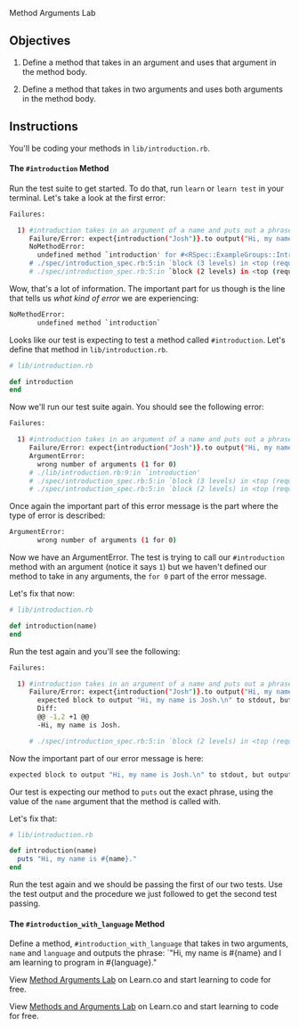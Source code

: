  Method Arguments Lab

## Objectives

1. Define a method that takes in an argument and uses that argument in the
   method body.

2. Define a method that takes in two arguments and uses both arguments in the
   method body.

## Instructions

You'll be coding your methods in `lib/introduction.rb`.

#### The `#introduction` Method

Run the test suite to get started. To do that, run `learn` or `learn test` in
your terminal. Let's take a look at the first error:

```bash
Failures:

  1) #introduction takes in an argument of a name and puts out a phrase with that name using string interpolation
     Failure/Error: expect{introduction("Josh")}.to output("Hi, my name is Josh.\n").to_stdout
     NoMethodError:
       undefined method `introduction' for #<RSpec::ExampleGroups::Introduction:0x007fdbc499a938>
     # ./spec/introduction_spec.rb:5:in `block (3 levels) in <top (required)>'
     # ./spec/introduction_spec.rb:5:in `block (2 levels) in <top (required)>'
```

Wow, that's a lot of information. The important part for us though is the line that tells us _what kind of error_ we are experiencing:

```bash
NoMethodError:
       undefined method `introduction`
```

Looks like our test is expecting to test a method called `#introduction`. Let's define that method in `lib/introduction.rb`.

```ruby
# lib/introduction.rb

def introduction
end
```

Now we'll run our test suite again. You should see the following error:

```bash
Failures:

  1) #introduction takes in an argument of a name and puts out a phrase with that name using string interpolation
     Failure/Error: expect{introduction("Josh")}.to output("Hi, my name is Josh.\n").to_stdout
     ArgumentError:
       wrong number of arguments (1 for 0)
     # ./lib/introduction.rb:9:in `introduction'
     # ./spec/introduction_spec.rb:5:in `block (3 levels) in <top (required)>'
     # ./spec/introduction_spec.rb:5:in `block (2 levels) in <top (required)>'
```

Once again the important part of this error message is the part where the type
of error is described:

```bash
ArgumentError:
       wrong number of arguments (1 for 0)
```

Now we have an ArgumentError. The test is trying to call our `#introduction`
method with an argument (notice it says `1`) but we haven't defined our method
to take in any arguments, the `for 0` part of the error message.

Let's fix that now:

```ruby
# lib/introduction.rb

def introduction(name)
end
```

Run the test again and you'll see the following:

```bash
Failures:

  1) #introduction takes in an argument of a name and puts out a phrase with that name using string interpolation
     Failure/Error: expect{introduction("Josh")}.to output("Hi, my name is Josh.\n").to_stdout
       expected block to output "Hi, my name is Josh.\n" to stdout, but output nothing
       Diff:
       @@ -1,2 +1 @@
       -Hi, my name is Josh.

     # ./spec/introduction_spec.rb:5:in `block (2 levels) in <top (required)>'
```

Now the important part of our error message is here:

```bash
expected block to output "Hi, my name is Josh.\n" to stdout, but output nothing
```

Our test is expecting our method to `puts` out the exact phrase, using the value
of the `name` argument that the method is called with.

Let's fix that:

```ruby
# lib/introduction.rb

def introduction(name)
  puts "Hi, my name is #{name}."
end
```

Run the test again and we should be passing the first of our two tests. Use the
test output and the procedure we just followed to get the second test passing.

#### The `#introduction_with_language` Method

Define a method, `#introduction_with_language` that takes in two arguments,
`name` and `language` and outputs the phrase: `"Hi, my name is #{name} and I am
learning to program in #{language}."

<p data-visibility='hidden'>View <a href='https://learn.co/lessons/method-arguments-lab' title='Method Arguments Lab'>Method Arguments Lab</a> on Learn.co and start learning to code for free.</p>

<p class='util--hide'>View <a href='https://learn.co/lessons/method-arguments-lab'>Methods and Arguments Lab</a> on Learn.co and start learning to code for free.</p>
